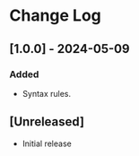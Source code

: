 # Change Log

## [1.0.0] - 2024-05-09

### Added

- Syntax rules.

## [Unreleased]

- Initial release
